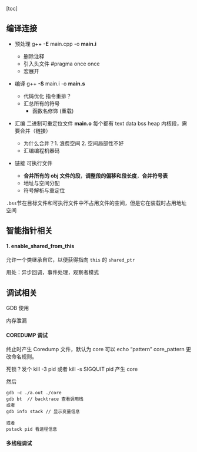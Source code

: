 [toc]

## 编译连接

* 预处理 g++ **-E** main.cpp -o **main.i**
  * 删除注释
  * 引入头文件 #pragma once once
  * 宏展开

* 编译 g++ **-S** main.i -o **main.s**
  * 代码优化 指令重排？
  * 汇总所有的符号
    * 函数名修饰 (重载)

* 汇编 二进制可重定位文件 **main.o** 每个都有 text data bss heap 内核段，需要合并（链接）
  * 为什么合并？1. 浪费空间 2. 空间局部性不好
  * 汇编编程机器码

* 链接 可执行文件
  * **合并所有的 obj 文件的段**，**调整段的偏移和段长度**，**合并符号表**
  * 地址与空间分配
  * 符号解析与重定位


`.bss`节在目标文件和可执行文件中不占用文件的空间，但是它在装载时占用地址空间

## 智能指针相关

#### 1. enable_shared_from_this

允许一个类继承自它，以便获得指向 `this` 的 `shared_ptr` 

用处：异步回调，事件处理，观察者模式



## 调试相关

GDB 使用

内存泄漏

#### COREDUMP 调试

终止时产生 Coredump 文件，默认为 core 可以 echo “pattern” core_pattern 更改命名规则。



死锁？发个 kill -3 pid 或者 kill -s SIGQUIT pid 产生 core

然后 

```
gdb -c ./a.out ./core
gdb bt	// backtrace 查看调用栈
或者
gdb info stack // 显示变量信息

或者
pstack pid 看进程信息
```



#### 多线程调试


